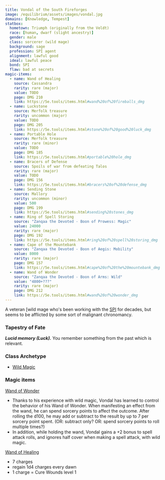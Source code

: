```yaml
---
title: Vondal of the South Fireforges
image: /equilibrium/assets/images/vondal.jpg
domains: [Knowledge, Tempest]
statbox:
  hometown: Triumph (originally from the Veldt)
  race: [human, dwarf (slight ancestry)]
  gender: male
  class: sorcerer (wild mage)
  background: sage
  profession: SPI agent
  alignment: lawful good
  ideal: lawful peace
  bond: SPI
  flaw: bad at secrets
magic-items:
  - name: Wand of Healing
    source: Cassandra
    rarity: rare (major)
    value: TODO
    page: DMG 210
    link: https://5e.tools/items.html#wand%20of%20fireballs_dmg
  - name: Luckstone
    source: Merfolk treasure
    rarity: uncommon (major)
    value: TODO
    page: DMG 205
    link: https://5e.tools/items.html#stone%20of%20good%20luck_dmg
  - name: Portable Hole
    source: Merfolk treasure
    rarity: rare (minor)
    value: TODO
    page: DMG 185
    link: https://5e.tools/items.html#portable%20hole_dmg
  - name: Bracers of Defense
    source: Spoils of war from defeating Talos
    rarity: rare (major)
    value: TODO
    page: DMG 156
    link: https://5e.tools/items.html#bracers%20of%20defense_dmg
  - name: Sending Stone
    source: Mallory
    rarity: uncommon (minor)
    value: 500
    page: DMG 199
    link: https://5e.tools/items.html#sending%20stones_dmg
  - name: Ring of Spell Storing
    source: "Zanqaa the Devoted - Boon of Prowess: Magic"
    value: 24000
    rarity: rare (major)
    page: DMG 192
    link: https://5e.tools/items.html#ring%20of%20spell%20storing_dmg
  - name: Cape of the Mountebank
    source: "Zanqaa the Devoted - Boon of Aegis: Mobility"
    value: 8000
    rarity: rare (major)
    page: DMG 157
    link: https://5e.tools/items.html#cape%20of%20the%20mountebank_dmg
  - name: Wand of Wonder
    source: "Zanqaa the Devoted - Boon of Arms: Wild"
    value: "4800+???"
    rarity: rare (major)
    page: DMG 212
    link: https://5e.tools/items.html#wand%20of%20wonder_dmg
---
```


A veteran [wild mage who's been working with the [SPI](../orgs/spi) for decades,
but seems to be afflicted by some sort of malignant chronomancy.

### Tapestry of Fate

***Lucid memory (Luck).*** You remember something from the past which is relevant.

### Class Archetype

* [Wild Magic](http://dnd5e.wikidot.com/sorcerer:wild-magic)

### Magic items

[Wand of Wonder](https://5e.tools/items.html#wand%20of%20wonder_dmg)
* Thanks to his experience with wild magic, Vondal has learned to control the
  behavior of his Wand of Wonder. When manifesting an effect from the wand, he
  can spend sorcery points to affect the outcome. After rolling the d100, he
  may add or subtract to the result by up to 7 per sorcery point spent.
  (OR: subtract only? OR: spend sorcery points to roll multiple times?)
* In addition, while holding the wand, Vondal gains a +2 bonus to spell attack
  rolls, and ignores half cover when making a spell attack, with wild magic.

[Wand of Healing](https://5e.tools/items.html#wand%20of%20fireballs_dmg)
* 7 charges
* regain 1d4 charges every dawn
* 1 charge = Cure Wounds level 1
